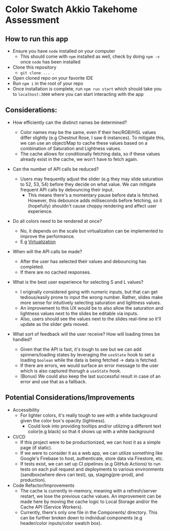 # Color Swatch Akkio Takehome Assessment

## How to run this app
- Ensure you have `node` installed on your computer
    - This should come with `npm` installed as well, check by doing `npm -v` once `node` has been installed
- Clone this repository
    - `git clone ... .`
- Open cloned repo on your favorite IDE
- Run `npm i` in the root of your repo
- Once installation is complete, run `npm run start` which should take you to `localhost:3000` where you can start interacting with the app

## Considerations:

- How efficiently can the distinct names be determined? 
    - Color names may be the same, even if their hex/RGB/HSL values differ slightly (e.g Chestnut Rose, I saw 6 instances). To mitigate this, we can use an object/Map to cache these values based on a combination of Saturation and Lightness values.
    - The cache allows for conditionally fetching data, so if these values already exist in the cache, we won't have to fetch again.

- Can the number of API calls be reduced?
    - Users may frequently adjust the slider (e.g they may slide saturation to 52, 53, 54) before they decide on what value. We can mitigate frequent API calls by debouncing their input.
        - This means there's a momentary pause before data is fetched. However, this debounce adds milliseconds before fetching, so it (hopefully) shouldn't cause choppy rendering and affect user experience.

- Do all colors need to be rendered at once?
    - No, it depends on the scale but virtualization can be implemented to improve the performance.
    - E.g [Virtualization](https://github.com/bvaughn/react-virtualized)

- When will the API calls be made?
    - After the user has selected their values and debouncing has completed.
    - If there are no cached responses.

- What is the best user experience for selecting S and L values?
    - I originally considered going with numeric inputs, but that can get tedious/easily prone to input the wrong number. Rather, slides make more sense for intuitively selecting saturation and lightness values.
    - An improvement to this UX would be to also allow the saturation and lightness values next to the slides be editable via inputs.
    - Also, users should see the values next to the slides real-time so it'll update as the slider gets moved.


- What sort of feedback will the user receive? How will loading times be handled?
    - Given that the API is fast, it's tough to see but we can add spinners/loading states by leveraging the `useState` hook to set a loading `boolean` while the data is being fetched -> data is fetched.
    - If there are errors, we would surface an error message to the user which is also captured thorugh a `useState` hook.
    - (Bonus) We could also keep the last successful result in case of an error and use that as a fallback.


## Potential Considerations/Improvements
- Accessibility
    - For lighter colors, it's really tough to see with a white background given the color box's opacity (lightness).
        - Could look into providing tooltips and/or utilizing a different text color(e.g black) so that it shows up with a white background
- CI/CD
    - If this project were to be productionized, we can host it as a simple page (if static).
    - If we were to consider it as a web app, we can utilize something like Google's Firebase to host, authenticate, store data via Firestore, etc.
    - If tests exist, we can set up CI pipelines (e.g GitHub Actions) to run tests on each pull request and deployments to various environments (sandbox(where devs can test), qa, staging(pre-prod), and production).
- Code Refactor/Improvements
    - The cache is currently in-memory, meaning with a refresh/server restart, we lose the previous cache values. An improvement can be made here by moving the cache logic to Local Storage and/or the Cache API (Service Workers).
    - Currently, there's only one file in the Components/ directory. This can be further broken down to individual components (e.g header/color inputs/color swatch box).
